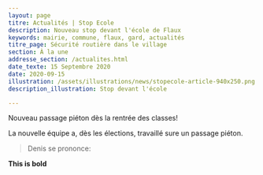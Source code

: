 ```yaml
---
layout: page
titre: Actualités | Stop Ecole
description: Nouveau stop devant l'école de Flaux
keywords: mairie, commune, flaux, gard, actualités
titre_page: Sécurité routière dans le village
section: À la une
addresse_section: /actualites.html
date_texte: 15 Septembre 2020
date: 2020-09-15
illustration: /assets/illustrations/news/stopecole-article-940x250.png
description_illustration: Stop devant l'école

---
```

Nouveau passage piéton dès la rentrée des classes!

La nouvelle équipe a, dès les élections, travaillé sure un passage piéton.

> Denis se prononce:

**This is bold**
